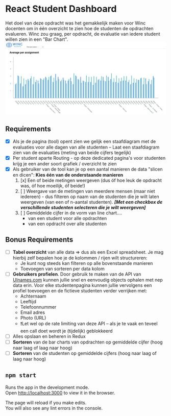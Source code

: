 # React Student Dashboard
Het doel van deze opdracht was het gemakkelijk maken voor Winc docenten om in één overzicht te zien hoe de studenten de opdrachten evalueren. Winc zou graag, per opdracht, de evaluatie van iedere student willen zien in een "Bar Chart".
![ ](https://github.com/Lars3010/W6D5-student-dashboard/blob/master/src/assets/screenshot.png)

## Requirements
- [x] Als je de pagina (tool) opent zien we gelijk een staafdiagram met de evaluaties voor alle dagen van alle studenten – Laat een staafdiagram zien van de evaluaties (meting van beide cijfers tegelijk)
- [x] Per student aparte Routing - op deze dedicated pagina's voor studenten krijg je een ander soort grafiek / overzicht te zien
- [x] Als gebruiker van de tool kan je op een aantal manieren de data "slicen en dicen":
    **Kies één van de onderstaande manieren**
    1. [x] Een of beide metingen weergeven (dus óf hoe leuk de opdracht was, óf hoe moeilijk, óf beide!)
    2. [ ] Weergave van de metingen van meerdere mensen (maar niet iedereen) - dus filteren op naam van de studenten die je wilt laten weergeven (van een of n-aantal studenten). 
    ***[Met een checkbox de verschillende studenten selecteren die je wilt weergeven]***
    3. [ ] Gemiddelde cijfer in de vorm van line chart.... 
        - van een student voor alle opdrachten
        - van een opdracht over alle studenten

## Bonus Requirements
- [ ] **Tabel overzicht** van alle data ⇒ dus als een Excel spreadsheet. Je mag hierbij zelf bepalen hoe je de kolommen / rijen wilt structureren:
    - Je kunt nog steeds kan filteren op alle bovenstaande manieren
    - Toevoegen van sorteren per data kolom
- [ ] **Gebruikers profielen**. Door gebruik te maken van de API van [UInames.com](https://uinames.com/api/) kunnen jullie snel en eenvoudig objects ophalen met nep data erin. Voor elke studentenpagina kunnen jullie vervolgens een profiel toevoegen en de fictieve studenten verder verrijken met:
    - Achternaam
    - Leeftijd
    - Telefoonnummer
    - Email adres
    - Photo (URL)
    - ❗Let wel op de rate limiting van deze API – als je te vaak en teveel een call doet wordt je (tijdelijk) geblokkeerd
- [ ] Alles opslaan en beheren in Redux
- [ ] **Sorteren** van de bar charts van opdrachten op gemiddelde cijfer (hoog naar laag of laag naar hoog)
- [ ] **Sorteren** van de studenten op gemiddelde cijfers (hoog naar laag of laag naar hoog)

## `npm start`

Runs the app in the development mode.<br />
Open [http://localhost:3000](http://localhost:3000) to view it in the browser.

The page will reload if you make edits.<br />
You will also see any lint errors in the console.